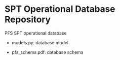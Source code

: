 # SPT Operational Database Repository
PFS SPT operational database

* models.py: database model

* pfs_schema.pdf: database schema


